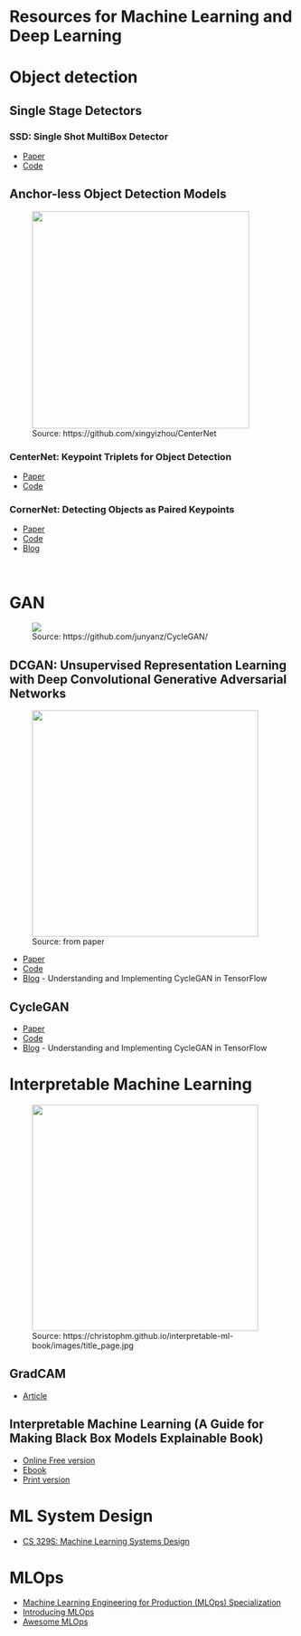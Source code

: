 # Resources for Machine Learning and Deep Learning

# Object detection
## Single Stage Detectors
### SSD: Single Shot MultiBox Detector
* [Paper](https://arxiv.org/abs/1512.02325)
* [Code](https://github.com/aniketmaurya/ssd-tf2-tfds)

## Anchor-less Object Detection Models
<figure>
  <img src='images/centernet.png' align="center" width=384>
  <figcaption>Source: https://github.com/xingyizhou/CenterNet</figcaption>
</figure>

### CenterNet: Keypoint Triplets for Object Detection
* [Paper](https://arxiv.org/abs/1904.08189)
* [Code](https://github.com/xingyizhou/CenterNet)

### CornerNet: Detecting Objects as Paired Keypoints
* [Paper](https://arxiv.org/abs/1808.01244)
* [Code](https://github.com/princeton-vl/CornerNet)
* [Blog](https://opencv.org/latest-trends-of-object-detection-from-cornernet-to-centernet-explained-part-i-cornernet/)


<br>

# GAN
<figure>
  <img src='images/horse2zebra.gif' align="center">
  <figcaption>Source: https://github.com/junyanz/CycleGAN/</figcaption>
</figure>

## DCGAN: Unsupervised Representation Learning with Deep Convolutional Generative Adversarial Networks
<figure>
  <img src='images/dcgan-vector-arithmetic.png' align="center" width=400px>
  <figcaption>Source: from paper</figcaption>
</figure>

* [Paper](https://arxiv.org/abs/1511.06434)
* [Code](https://github.com/aniketmaurya/GANs-PyTorch-models/blob/main/DCGAN/dcgan.ipynb)
* [Blog](https://hardikbansal.github.io/CycleGANBlog/) - Understanding and Implementing CycleGAN in TensorFlow


## CycleGAN
* [Paper](https://arxiv.org/pdf/1703.10593.pdf)
* [Code](https://github.com/junyanz/CycleGAN)
* [Blog](https://hardikbansal.github.io/CycleGANBlog/) - Understanding and Implementing CycleGAN in TensorFlow



# Interpretable Machine Learning

<figure>
  <img src='https://christophm.github.io/interpretable-ml-book/images/title_page.jpg' align="center" width=400px>
  <figcaption>Source: https://christophm.github.io/interpretable-ml-book/images/title_page.jpg</figcaption>
</figure>

## GradCAM
* [Article](https://fairyonice.github.io/Grad-CAM-with-keras-vis.html)

## Interpretable Machine Learning (A Guide for Making Black Box Models Explainable Book)
* [Online Free version](https://christophm.github.io/interpretable-ml-book/)
* [Ebook](https://leanpub.com/interpretable-machine-learning)
* [Print version](https://www.lulu.com/shop/christoph-molnar/interpretable-machine-learning/paperback/product-24036234.html)


# ML System Design
* [CS 329S: Machine Learning Systems Design](https://stanford-cs329s.github.io/syllabus.html)


# MLOps
* [Machine Learning Engineering for Production (MLOps) Specialization](https://www.coursera.org/specializations/machine-learning-engineering-for-production-mlops)
* [Introducing MLOps](https://www.oreilly.com/library/view/introducing-mlops/9781492083283/)
* [Awesome MLOps](https://github.com/visenger/awesome-mlops)

